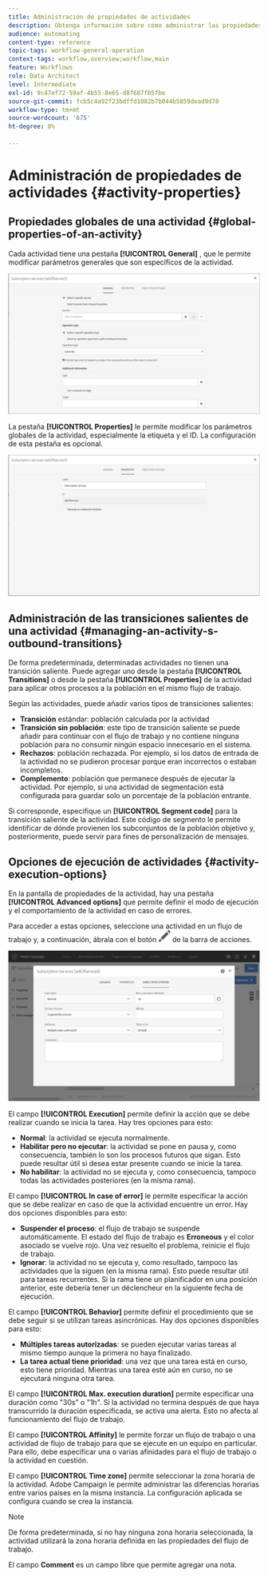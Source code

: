 ```yaml
---
title: Administración de propiedades de actividades
description: Obtenga información sobre cómo administrar las propiedades de las actividades de flujo de trabajo.
audience: automating
content-type: reference
topic-tags: workflow-general-operation
context-tags: workflow,overview;workflow,main
feature: Workflows
role: Data Architect
level: Intermediate
exl-id: 9c47ef72-59af-4b55-8e65-d8f687fb5fbe
source-git-commit: fcb5c4a92f23bdffd1082b7b044b5859dead9d70
workflow-type: tm+mt
source-wordcount: '675'
ht-degree: 0%

---
```


# Administración de propiedades de actividades {#activity-properties}

## Propiedades globales de una actividad {#global-properties-of-an-activity}

Cada actividad tiene una pestaña **[!UICONTROL General]** , que le permite modificar parámetros generales que son específicos de la actividad.

![](assets/activity-properties.png)

La pestaña **[!UICONTROL Properties]** le permite modificar los parámetros globales de la actividad, especialmente la etiqueta y el ID. La configuración de esta pestaña es opcional.

![](assets/activity-properties2.png)

## Administración de las transiciones salientes de una actividad {#managing-an-activity-s-outbound-transitions}

De forma predeterminada, determinadas actividades no tienen una transición saliente. Puede agregar uno desde la pestaña **[!UICONTROL Transitions]** o desde la pestaña **[!UICONTROL Properties]** de la actividad para aplicar otros procesos a la población en el mismo flujo de trabajo.

Según las actividades, puede añadir varios tipos de transiciones salientes:

* **Transición** estándar: población calculada por la actividad
* **Transición sin población**: este tipo de transición saliente se puede añadir para continuar con el flujo de trabajo y no contiene ninguna población para no consumir ningún espacio innecesario en el sistema.
* **Rechazos**: población rechazada. Por ejemplo, si los datos de entrada de la actividad no se pudieron procesar porque eran incorrectos o estaban incompletos.
* **Complemento**: población que permanece después de ejecutar la actividad. Por ejemplo, si una actividad de segmentación está configurada para guardar solo un porcentaje de la población entrante.

Si corresponde, especifique un **[!UICONTROL Segment code]** para la transición saliente de la actividad. Este código de segmento le permite identificar de dónde provienen los subconjuntos de la población objetivo y, posteriormente, puede servir para fines de personalización de mensajes.

## Opciones de ejecución de actividades {#activity-execution-options}

En la pantalla de propiedades de la actividad, hay una pestaña **[!UICONTROL Advanced options]** que permite definir el modo de ejecución y el comportamiento de la actividad en caso de errores.

Para acceder a estas opciones, seleccione una actividad en un flujo de trabajo y, a continuación, ábrala con el botón ![](assets/edit_darkgrey-24px.png) de la barra de acciones.

![](assets/wkf_advanced_parameters.png)

El campo **[!UICONTROL Execution]** permite definir la acción que se debe realizar cuando se inicia la tarea. Hay tres opciones para esto:

* **Normal**: la actividad se ejecuta normalmente.
* **Habilitar pero no ejecutar**: la actividad se pone en pausa y, como consecuencia, también lo son los procesos futuros que sigan. Esto puede resultar útil si desea estar presente cuando se inicie la tarea.
* **No habilitar**: la actividad no se ejecuta y, como consecuencia, tampoco todas las actividades posteriores (en la misma rama).

El campo **[!UICONTROL In case of error]** le permite especificar la acción que se debe realizar en caso de que la actividad encuentre un error. Hay dos opciones disponibles para esto:

* **Suspender el proceso**: el flujo de trabajo se suspende automáticamente. El estado del flujo de trabajo es **Erroneous** y el color asociado se vuelve rojo. Una vez resuelto el problema, reinicie el flujo de trabajo.
* **Ignorar**: la actividad no se ejecuta y, como resultado, tampoco las actividades que la siguen (en la misma rama). Esto puede resultar útil para tareas recurrentes. Si la rama tiene un planificador en una posición anterior, este debería tener un déclencheur en la siguiente fecha de ejecución.

El campo **[!UICONTROL Behavior]** permite definir el procedimiento que se debe seguir si se utilizan tareas asincrónicas. Hay dos opciones disponibles para esto:

* **Múltiples tareas autorizadas**: se pueden ejecutar varias tareas al mismo tiempo aunque la primera no haya finalizado.
* **La tarea actual tiene prioridad**: una vez que una tarea está en curso, esto tiene prioridad. Mientras una tarea esté aún en curso, no se ejecutará ninguna otra tarea.

El campo **[!UICONTROL Max. execution duration]** permite especificar una duración como &quot;30s&quot; o &quot;1h&quot;. Si la actividad no termina después de que haya transcurrido la duración especificada, se activa una alerta. Esto no afecta al funcionamiento del flujo de trabajo.

El campo **[!UICONTROL Affinity]** le permite forzar un flujo de trabajo o una actividad de flujo de trabajo para que se ejecute en un equipo en particular. Para ello, debe especificar una o varias afinidades para el flujo de trabajo o la actividad en cuestión.

El campo **[!UICONTROL Time zone]** permite seleccionar la zona horaria de la actividad. Adobe Campaign le permite administrar las diferencias horarias entre varios países en la misma instancia. La configuración aplicada se configura cuando se crea la instancia.

>[!NOTE]
>
>De forma predeterminada, si no hay ninguna zona horaria seleccionada, la actividad utilizará la zona horaria definida en las propiedades del flujo de trabajo.

El campo **Comment** es un campo libre que permite agregar una nota.
